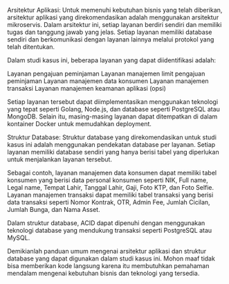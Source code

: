 Arsitektur Aplikasi:
Untuk memenuhi kebutuhan bisnis yang telah diberikan, arsitektur aplikasi yang direkomendasikan adalah menggunakan arsitektur mikroservis. Dalam arsitektur ini, setiap layanan berdiri sendiri dan memiliki tugas dan tanggung jawab yang jelas. Setiap layanan memiliki database sendiri dan berkomunikasi dengan layanan lainnya melalui protokol yang telah ditentukan.

Dalam studi kasus ini, beberapa layanan yang dapat diidentifikasi adalah:

Layanan pengajuan peminjaman
Layanan manajemen limit pengajuan peminjaman
Layanan manajemen data konsumen
Layanan manajemen transaksi
Layanan manajemen keamanan aplikasi (opsi)

Setiap layanan tersebut dapat diimplementasikan menggunakan teknologi yang tepat seperti Golang, Node.js, dan database seperti PostgreSQL atau MongoDB. Selain itu, masing-masing layanan dapat ditempatkan di dalam kontainer Docker untuk memudahkan deployment.

Struktur Database:
Struktur database yang direkomendasikan untuk studi kasus ini adalah menggunakan pendekatan database per layanan. Setiap layanan memiliki database sendiri yang hanya berisi tabel yang diperlukan untuk menjalankan layanan tersebut.

Sebagai contoh, layanan manajemen data konsumen dapat memiliki tabel konsumen yang berisi data personal konsumen seperti NIK, Full name, Legal name, Tempat Lahir, Tanggal Lahir, Gaji, Foto KTP, dan Foto Selfie. Layanan manajemen transaksi dapat memiliki tabel transaksi yang berisi data transaksi seperti Nomor Kontrak, OTR, Admin Fee, Jumlah Cicilan, Jumlah Bunga, dan Nama Asset.

Dalam struktur database, ACID dapat dipenuhi dengan menggunakan teknologi database yang mendukung transaksi seperti PostgreSQL atau MySQL.

Demikianlah panduan umum mengenai arsitektur aplikasi dan struktur database yang dapat digunakan dalam studi kasus ini. Mohon maaf tidak bisa memberikan kode langsung karena itu membutuhkan pemahaman mendalam mengenai kebutuhan bisnis dan teknologi yang tersedia.
